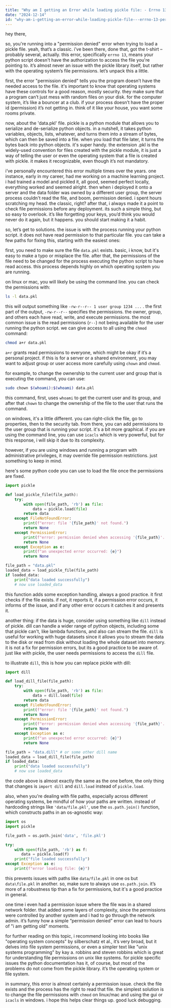 ```yaml
---
title: "Why am I getting an Error while loading pickle file: - Errno 13 Permission denied: 'data' pkl file?"
date: "2024-12-14"
id: "why-am-i-getting-an-error-while-loading-pickle-file---errno-13-permission-denied-data-pkl-file"
---
```


hey there,

so, you're running into a "permission denied" error when trying to load a pickle file. yeah, that’s a classic. i’ve been there, done that, got the t-shirt – probably several, actually. this error, specifically `errno 13`, means your python script doesn't have the authorization to access the file you're pointing to. it’s almost never an issue with the pickle library itself, but rather with the operating system’s file permissions. let’s unpack this a little.

first, the error "permission denied" tells you the program doesn’t have the needed access to the file. it's important to know that operating systems have these controls for a good reason, mostly security. they make sure that a program can’t just mess with random files on your disk. for the computer system, it’s like a bouncer at a club. if your process doesn’t have the proper id (permission) it’s not getting in. think of it like your house, you want some rooms private.

now, about the 'data.pkl' file. pickle is a python module that allows you to serialize and de-serialize python objects. in a nutshell, it takes python variables, objects, lists, whatever, and turns them into a stream of bytes, which can then be saved into a file. when you load that file later, it turns the bytes back into python objects. it's super handy. the extension .pkl is the widely-used convention for files created with the pickle module, it is just a way of telling the user or even the operating system that a file is created with pickle. it makes it recognizable, even though it’s not mandatory.

i’ve personally encountered this error multiple times over the years. one instance, early in my career, had me working on a machine learning project. i had trained a model and pickled it, all good, seemed perfect locally, everything worked and seemed alright. then when i deployed it onto a server and the data folder was owned by a different user group, the server process couldn't read the file, and boom, permission denied. i spent hours scratching my head. the classic, right? after that, i always made it a point to check file permissions before any deployment. its such a simple thing, but so easy to overlook. it’s like forgetting your keys, you’d think you would never do it again, but it happens. you should start making it a habit.

so, let’s get to solutions. the issue is with the process running your python script. it does not have read permission to that particular file. you can take a few paths for fixing this, starting with the easiest ones:

first, you need to make sure the file `data.pkl` exists. basic, i know, but it's easy to make a typo or misplace the file. after that, the permissions of the file need to be changed for the process executing the python script to have read access. this process depends highly on which operating system you are running.

on linux or mac, you will likely be using the command line. you can check the permissions with:

```bash
ls -l data.pkl
```

this will output something like `-rw-r--r-- 1 user group 1234 ...` . the first part of the output, `-rw-r--r--` specifies the permissions. the owner, group, and others each have read, write, and execute permissions. the most common issue is the read permissions (`r--`) not being available for the user running the python script. we can give access to all using the `chmod` command:

```bash
chmod a+r data.pkl
```

`a+r` grants read permissions to everyone, which might be okay if it’s a personal project. if this is for a server or a shared environment, you may want to adjust group or user access more carefully using `chown` and `chmod`.

for example, to change the ownership to the current user and group that is executing the command, you can use:

```bash
sudo chown $(whoami):$(whoami) data.pkl
```

this command, first, uses `whoami` to get the current user and its group, and after that `chown` to change the ownership of the file to the user that runs the command.

on windows, it's a little different. you can right-click the file, go to properties, then to the security tab. from there, you can add permissions to the user group that is running your script. it's a bit more graphical. if you are using the command line, you can use `icacls` which is very powerful, but for this response, i will skip it due to its complexity.

however, if you are using windows and running a program with administrative privileges, it may override file permission restrictions. just something to keep in mind.

here's some python code you can use to load the file once the permissions are fixed.

```python
import pickle

def load_pickle_file(file_path):
    try:
        with open(file_path, 'rb') as file:
            data = pickle.load(file)
        return data
    except FileNotFoundError:
        print(f"error: file '{file_path}' not found.")
        return None
    except PermissionError:
        print(f"error: permission denied when accessing '{file_path}'. check file permissions.")
        return None
    except Exception as e:
        print(f"an unexpected error occurred: {e}")
        return None

file_path = "data.pkl"
loaded_data = load_pickle_file(file_path)
if loaded_data:
    print("data loaded successfully")
    # now use loaded_data
```

this function adds some exception handling, always a good practice. it first checks if the file exists. if not, it reports it, if a permission error occurs, it informs of the issue, and if any other error occurs it catches it and presents it.

another thing: if the data is huge, consider using something like `dill` instead of pickle. dill can handle a wider range of python objects, including some that pickle can't, like lambda functions, and also can stream the file. `dill` is useful for working with huge datasets since it allows you to stream the data to the disk or read from disk without loading the whole dataset into memory. it is not a fix for permission errors, but its a good practice to be aware of. just like with pickle, the user needs permissions to access the `dill` file.

to illustrate `dill`, this is how you can replace pickle with dill:

```python
import dill

def load_dill_file(file_path):
    try:
        with open(file_path, 'rb') as file:
            data = dill.load(file)
        return data
    except FileNotFoundError:
        print(f"error: file '{file_path}' not found.")
        return None
    except PermissionError:
        print(f"error: permission denied when accessing '{file_path}'. check file permissions.")
        return None
    except Exception as e:
        print(f"an unexpected error occurred: {e}")
        return None

file_path = "data.dill" # or some other dill name
loaded_data = load_dill_file(file_path)
if loaded_data:
    print("data loaded successfully")
    # now use loaded_data
```

the code above is almost exactly the same as the one before, the only thing that changes is `import dill` and `dill.load` instead of `pickle.load`.

also, when you're dealing with file paths, especially across different operating systems, be mindful of how your paths are written. instead of hardcoding strings like `'data/file.pkl'`, use the `os.path.join()` function, which constructs paths in an os-agnostic way:

```python
import os
import pickle

file_path = os.path.join('data', 'file.pkl')

try:
    with open(file_path, 'rb') as f:
       data = pickle.load(f)
    print("file loaded successfully")
except Exception as e:
    print(f"error loading file: {e}")
```

this prevents issues with paths like `data/file.pkl` in one os but `data\file.pkl` in another. so, make sure to always use `os.path.join`. it’s more of a robustness tip than a fix for permissions, but it's a good practice in general.

one time i even had a permission issue where the file was in a shared network folder. that added some layers of complexity, since the permissions were controlled by another system and i had to go through the network admin. it’s funny how a simple “permission denied” error can lead to hours of "i am getting old" moments.

for further reading on this topic, i recommend looking into books like "operating system concepts" by silberschatz et al., it’s very broad, but it delves into file system permissions, or even a simpler text like "unix systems programming" by kay a. robbins and steven robbins which is great for understanding file permissions on unix like systems. for pickle specific issues the python documentation has it, of course, but most of the problems do not come from the pickle library. it’s the operating system or file system.

in summary, this error is almost certainly a permission issue. check the file exists and the process has the right to read that file. the simplest solution is to change the file permissions with `chmod` on linux/mac and using the gui or `icacls` in windows. i hope this helps clear things up. good luck debugging.
